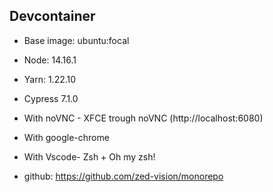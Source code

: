 ## Devcontainer

- Base image: ubuntu:focal
- Node: 14.16.1
- Yarn: 1.22.10
- Cypress 7.1.0
- With noVNC - XFCE trough noVNC (http://localhost:6080)
- With google-chrome
- With Vscode- Zsh + Oh my zsh!

- github: https://github.com/zed-vision/monorepo
